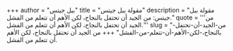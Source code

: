 +++
author = "بيل جيتس"
title = "مقولة بيل جيتس"
description = "مقولة بيل جيتس: من الجيد أن تحتفل بالنجاح، لكن الأهم أن تتعلم من الفشل."
quote = '''من الجيد أن تحتفل بالنجاح، لكن الأهم أن تتعلم من الفشل.'''
slug = "من-الجيد-أن-تحتفل-بالنجاح،-لكن-الأهم-أن-تتعلم-من-الفشل"
+++
من الجيد أن تحتفل بالنجاح، لكن الأهم أن تتعلم من الفشل.
